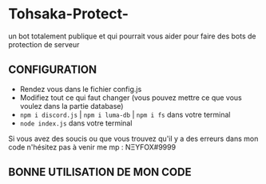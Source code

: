 # Tohsaka-Protect-
un bot totalement publique et qui pourrait vous aider pour faire des bots de protection de serveur

## CONFIGURATION 
- Rendez vous dans le fichier config.js
- Modifiez tout ce qui faut changer (vous pouvez mettre ce que vous voulez dans la partie database)
- `npm i discord.js` | `npm i luma-db` | `npm i fs` dans votre terminal
- `node index.js` dans votre terminal

Si vous avez des soucis ou que vous trouvez qu'il y a des erreurs dans mon code n'hésitez pas à venir me mp : NΞYFOX#9999

## BONNE UTILISATION DE MON CODE
